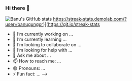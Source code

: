 ### Hi there 👋
![Banu's GitHub stats](https://github-readme-stats.vercel.app/api?username=banugungor&show_icons=true&theme=transparent)
https://streak-stats.demolab.com/?user=banugungor)](https://git.io/streak-stats
- 🔭 I’m currently working on ...
- 🌱 I’m currently learning ...
- 👯 I’m looking to collaborate on ...
- 🤔 I’m looking for help with ...
- 💬 Ask me about ...
- 📫 How to reach me: ...
- 😄 Pronouns: ...
- ⚡ Fun fact: ...
-->
